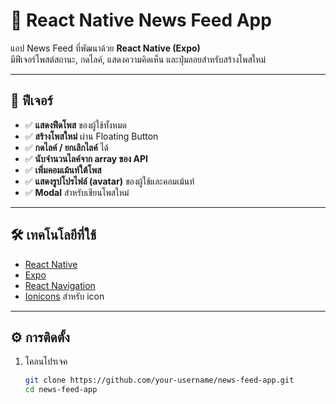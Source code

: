 # 📱 React Native News Feed App

แอป News Feed ที่พัฒนาด้วย **React Native (Expo)**  
มีฟีเจอร์โพสต์สถานะ, กดไลค์, แสดงความคิดเห็น และปุ่มลอยสำหรับสร้างโพสใหม่  

---

## 🚀 ฟีเจอร์

- ✅ **แสดงฟีดโพส** ของผู้ใช้ทั้งหมด
- ✅ **สร้างโพสใหม่** ผ่าน Floating Button
- ✅ **กดไลค์ / ยกเลิกไลค์** ได้
- ✅ **นับจำนวนไลค์จาก array ของ API**
- ✅ **เพิ่มคอมเม้นท์ใต้โพส**
- ✅ **แสดงรูปโปรไฟล์ (avatar)** ของผู้ใช้และคอมเม้นท์
- ✅ **Modal** สำหรับเขียนโพสใหม่

---

## 🛠 เทคโนโลยีที่ใช้

- [React Native](https://reactnative.dev/)
- [Expo](https://expo.dev/)
- [React Navigation](https://reactnavigation.org/)
- [Ionicons](https://ionic.io/ionicons) สำหรับ icon

---

## ⚙️ การติดตั้ง

1. โคลนโปรเจค
   ```bash
   git clone https://github.com/your-username/news-feed-app.git
   cd news-feed-app
